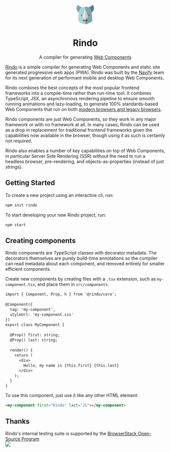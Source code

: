 <p align="center">
  <a href="#">
    <img alt="rindo-logo" src="./rindo-logo.png" width="60">
  </a>
</p>

<h1 align="center">
  Rindo
</h1>

<p align="center">
  A compiler for generating <a href="https://www.webcomponents.org/introduction">Web Components</a> 
</p>

[Rindo](https://rindojs.web.app/) is a simple compiler for generating Web Components and static site generated progressive web apps (PWA). Rindo was built by the [Navify](https://navify.web.app/) team for its next generation of performant mobile and desktop Web Components.

Rindo combines the best concepts of the most popular frontend frameworks into a compile-time rather than run-time tool. It combines TypeScript, JSX, an asynchronous rendering pipeline to ensure smooth running animations and lazy-loading, to generate 100% standards-based Web Components that run on both [modern browsers and legacy browsers](https://rindojs.web.app/docs/browser-support).

Rindo components are just Web Components, so they work in any major framework or with no framework at all. In many cases, Rindo can be used as a drop in replacement for traditional frontend frameworks given the capabilities now available in the browser, though using it as such is certainly not required.

Rindo also enables a number of key capabilities on top of Web Components, in particular Server Side Rendering (SSR) without the need to run a headless browser, pre-rendering, and objects-as-properties (instead of just strings).

## Getting Started

To create a new project using an interactive cli, run:

```bash
npm init rindo
```

To start developing your new Rindo project, run:

```bash
npm start
```

## Creating components

Rindo components are TypeScript classes with decorator metadata. The decorators themselves are purely build-time annotations so the compiler can read metadata about each component, and removed entirely for smaller efficient components.

Create new components by creating files with a `.tsx` extension, such as `my-component.tsx`, and place them in `src/components`.

```tsx
import { Component, Prop, h } from '@rindo/core';

@Component({
  tag: 'my-component',
  styleUrl: 'my-component.css'
})
export class MyComponent {

  @Prop() first: string;
  @Prop() last: string;

  render() {
    return (
      <div>
        Hello, my name is {this.first} {this.last}
      </div>
    );
  }
}
```

To use this component, just use it like any other HTML element:

```html
<my-component first="Rindo" last="JS"></my-component>
```

## Thanks
Rindo's internal testing suite is supported by the [BrowserStack Open-Source Program](https://www.browserstack.com/open-source)
<br>
<a target="_blank" href="https://www.browserstack.com/"><img width="200" src="https://www.browserstack.com/images/layout/browserstack-logo-600x315.png"></a>
